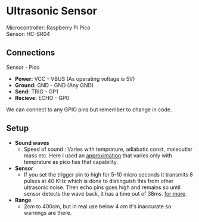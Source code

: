 # Ultrasonic Sensor 

Microcontroller: Raspberry Pi Pico  
Sensor: HC-SR04  

## Connections

Sensor - Pico

- **Power:**  VCC - VBUS (As operating voltage is 5V)
- **Ground:** GND - GND  (Any GND)
- **Send:** TRIG - GP1 
- **Recieve:** ECHO - GP0

We can connect to any GPIO pins but remember to change in code.

## Setup

- **Sound waves**
  - Speed of sound : Varies with temprature, adiabatic const, molecutlar mass etc. Here i used an [approximation](http://hyperphysics.phy-astr.gsu.edu/hbase/Sound/souspe3.html) that varies only with temprature as pico has that capability.
- **Sensor**
  - If you set the trigger pin to high for 5-10 micro seconds it transmits 8 pulses at 40 KHz which is done to distinguish this from other ultrasonic noise. Then echo pins goes high and remains so until sensor detects the wave back, it has a time out of 38ms. [for more](https://lastminuteengineers.com/arduino-sr04-ultrasonic-sensor-tutorial/).
 - **Range**
    - 2cm to 400cm, but in real use below 4 cm it's inaccurate so warnings are there.
  


